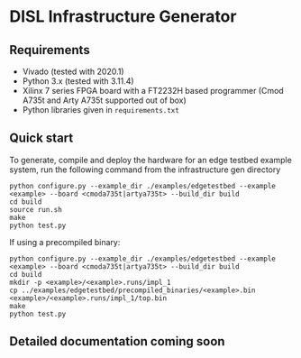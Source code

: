 # DISL Infrastructure Generator

## Requirements
- Vivado (tested with 2020.1)
- Python 3.x (tested with 3.11.4)
- Xilinx 7 series FPGA board with a FT2232H based programmer (Cmod A735t and Arty A735t supported out of box)
- Python libraries given in ```requirements.txt```

## Quick start
To generate, compile and deploy the hardware for an edge testbed example system, run the following command from the infrastructure gen directory 
```console
python configure.py --example_dir ./examples/edgetestbed --example <example> --board <cmoda735t|artya735t> --build_dir build
cd build
source run.sh
make
python test.py
```

If using a precompiled binary:
```console
python configure.py --example_dir ./examples/edgetestbed --example <example> --board <cmoda735t|artya735t> --build_dir build
cd build
mkdir -p <example>/<example>.runs/impl_1
cp ../examples/edgetestbed/precompiled_binaries/<example>.bin <example>/<example>.runs/impl_1/top.bin
make
python test.py
```
## Detailed documentation coming soon
